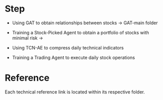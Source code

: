 # Step

- Using GAT to obtain relationships between stocks -> GAT-main folder

- Training a Stock-Picked Agent to obtain a portfolio of stocks with minimal risk ->

- Using TCN-AE to compress daily technical indicators

- Training a Trading Agent to execute daily stock operations



# Reference

Each technical reference link is located within its respective folder.
